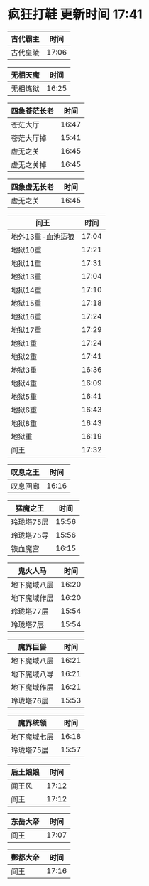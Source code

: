 # 疯狂打鞋 更新时间 17:41

| 古代霸主   | 时间    |
|--------|-------|
| 古代皇陵 | 17:06 |

| 无相天魔   | 时间    |
|--------|-------|
| 无相炼狱 | 16:25 |

| 四象苍茫长老   | 时间    |
|--------|-------|
| 苍茫大厅 | 16:47 |
| 苍茫大厅掉 | 15:41 |
| 虚无之关 | 16:45 |
| 虚无之关掉 | 16:45 |

| 四象虚无长老   | 时间    |
|--------|-------|
| 虚无之关 | 16:45 |

| 间王   | 时间    |
|--------|-------|
| 地外13重-血池适狼 | 17:04 |
| 地狱10重 | 17:21 |
| 地狱11重 | 17:31 |
| 地狱13重 | 17:04 |
| 地狱14重 | 17:10 |
| 地狱15重 | 17:18 |
| 地狱16重 | 17:24 |
| 地狱17重 | 17:29 |
| 地狱1重 | 17:24 |
| 地狱2重 | 17:41 |
| 地狱3重 | 16:36 |
| 地狱4重 | 16:09 |
| 地狱5重 | 16:41 |
| 地狱6重 | 16:43 |
| 地狱8重 | 16:43 |
| 地狱重 | 16:19 |
| 阎王 | 17:32 |

| 叹息之王   | 时间    |
|--------|-------|
| 叹息回廊 | 16:16 |

| 猛魔之王   | 时间    |
|--------|-------|
| 玲珑塔75层 | 15:56 |
| 玲珑塔75导 | 15:56 |
| 铁血魔宫 | 16:15 |

| 鬼火人马   | 时间    |
|--------|-------|
| 地下魔域八层 | 16:20 |
| 地下魔域作层 | 16:20 |
| 玲珑塔77层 | 15:54 |
| 玲珑塔7层 | 15:54 |

| 魔界巨兽   | 时间    |
|--------|-------|
| 地下魔域八层 | 16:21 |
| 地下魔域八导 | 16:21 |
| 地下魔域作层 | 16:21 |
| 玲珑塔76层 | 15:53 |

| 魔界统领   | 时间    |
|--------|-------|
| 地下魔域七层 | 16:18 |
| 玲珑塔75层 | 15:57 |

| 后土娘娘   | 时间    |
|--------|-------|
| 闻王风 | 17:12 |
| 阎王 | 17:12 |

| 东岳大帝   | 时间    |
|--------|-------|
| 阎王 | 17:07 |

| 酆都大帝   | 时间    |
|--------|-------|
| 阎王 | 17:16 |